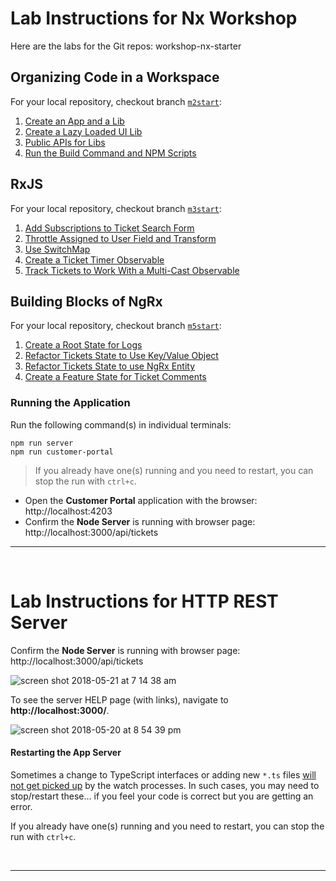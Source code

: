 # Lab Instructions for Nx Workshop

Here are the labs for the Git repos:  workshop-nx-starter

## Organizing Code in a Workspace 

For your local repository, checkout branch [`m2start`](https://github.com/nrwl/workshop-nx-starter/tree/m2start):

1. [Create an App and a Lib](organizing-code-in-a-workspace/lab-1.md)
1. [Create a Lazy Loaded UI Lib](organizing-code-in-a-workspace/lab-2.md)
1. [Public APIs for Libs](organizing-code-in-a-workspace/lab-3.md)
1. [Run the Build Command and NPM Scripts](organizing-code-in-a-workspace/lab-4.md)

## RxJS

For your local repository, checkout branch [`m3start`](https://github.com/nrwl/workshop-nx-starter/tree/m3start):

1. [Add Subscriptions to Ticket Search Form](rxjs/lab-1.md)
1. [Throttle Assigned to User Field and Transform](rxjs/lab-2.md)
1. [Use SwitchMap](rxjs/lab-3.md)
1. [Create a Ticket Timer Observable](rxjs/lab-4.md)
1. [Track Tickets to Work With a Multi-Cast Observable](rxjs/lab-5.md)

## Building Blocks of NgRx  

For your local repository, checkout branch [`m5start`](https://github.com/nrwl/workshop-nx-starter/tree/m5start):

1. [Create a Root State for Logs](building-blocks-of-ngrx/lab-1.md)
1. [Refactor Tickets State to Use Key/Value Object](building-blocks-of-ngrx/lab-2.md)
1. [Refactor Tickets State to use NgRx Entity](building-blocks-of-ngrx/lab-3.md)
1. [Create a Feature State for Ticket Comments](building-blocks-of-ngrx/lab-4.md)


### Running the Application

Run the following command(s) in individual terminals:

```console
npm run server
npm run customer-portal
```

>  If you already have one(s) running and you need to restart, you can stop the run with `ctrl+c`.

*  Open the **Customer Portal** application with the browser: http://localhost:4203 
*  Confirm the **Node Server** is running with browser page:  http://localhost:3000/api/tickets

----

<br/>

# Lab Instructions for HTTP REST Server

Confirm the **Node Server** is running with browser page:  http://localhost:3000/api/tickets

![screen shot 2018-05-21 at 7 14 38 am](https://user-images.githubusercontent.com/210413/40307086-ca016b0c-5cc6-11e8-9fb4-6d3a8ad3dc72.png)

To see the server HELP page (with links), navigate to **http://localhost:3000/**.

![screen shot 2018-05-20 at 8 54 39 pm](https://user-images.githubusercontent.com/210413/40286980-0dec895c-5c70-11e8-98e1-76555b23f6a2.png)

#### Restarting the App Server

Sometimes a change to TypeScript interfaces or adding new `*.ts` files <u>will not get picked up</u> by the watch processes. In such cases, you may need to stop/restart these... if you feel your code is correct but you are getting an error.

If you already have one(s) running and you need to restart, you can stop the run with `ctrl+c`.

<br/>

----
